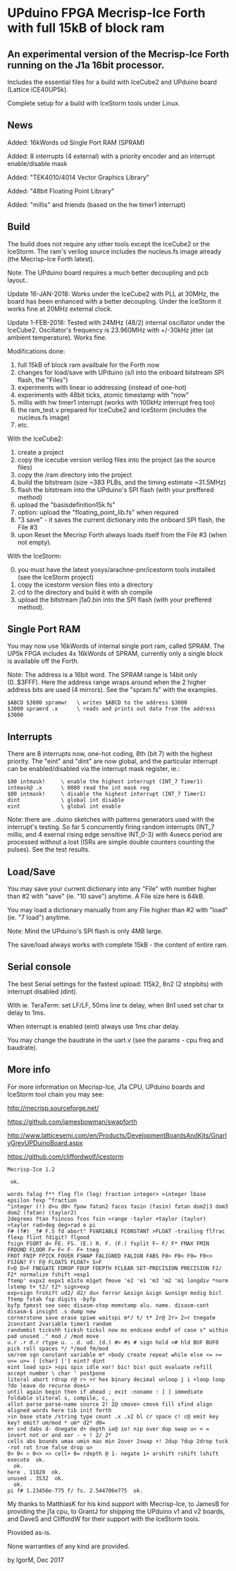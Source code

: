 # UPduino FPGA Mecrisp-Ice Forth with full 15kB of block ram

## An experimental version of the Mecrisp-Ice Forth running on the J1a 16bit processor.

Includes the essential files for a build with IceCube2 and UPduino board (Lattice iCE40UP5k).

Complete setup for a build with IceStorm tools under Linux.

## News

Added:   16kWords od Single Port RAM (SPRAM)

Added:   8 interrupts (4 external) with a priority encoder and an interrupt enable/disable mask

Added:   "TEK4010/4014 Vector Graphics Library"

Added:   "48bit Floating Point Library"

Added:   "millis" and friends (based on the hw timer1 interrupt)

## Build

The build does not require any other tools except the IceCube2 or the IceStorm. The ram's verilog source
includes the nucleus.fs image already (the Mecrisp-Ice Forth latest).

Note: The UPduino board requires a much better decoupling and pcb layout..

Update 16-JAN-2018: Works under the IceCube2 with PLL at 30MHz, the board has been enhanced with a better decoupling.
Under the IceStorm it works fine at 20MHz external clock.

Update 1-FEB-2018: Tested with 24MHz (48/2) internal oscillator under the IceCube2. 
Oscillator's frequency is 23.960MHz with +/-30kHz jitter (at ambient temperature). Works fine.

Modifications done:

1. full 15kB of block ram availbale for the Forth now
2. changes for load/save with UPduino (s/l into the onboard bitstream SPI flash, the "Files")
3. experiments with linear io addressing (instead of one-hot)
4. experiments with 48bit ticks, atomic timestamp with "now"
5. millis with hw timer1 interrupt (works with 100kHz interrupt freq too)
6. the ram_test.v prepared for IceCube2 and IceStorm (includes the nucleus.fs image)
7. etc.

With the IceCube2:

1. create a project
2. copy the icecube version verilog files into the project (as the source files)
3. copy the /ram directory into the project
4. build the bitstream (size ~383 PLBs, and the timing estimate ~31.5MHz)
5. flash the bitstream into the UPduino's SPI flash (with your preffered method)
6. upload the "basisdefinition15k.fs"
7. option: upload the "floating_point_lib.fs" when required
8. "3 save" - it saves the current dictionary into the onboard SPI flash, the File #3
9. upon Reset the Mecrisp Forth always loads itself from the File #3 (when not empty).

With the IceStorm:

0. you must have the latest yosys/arachne-pnr/icestorm tools installed (see the IceStorm project)
1. copy the icestorm version files into a directory
2. cd to the directory and build it with sh compile
3. upload the bitstream j1a0.bin into the SPI flash (with your preffered method).

## Single Port RAM 

You may now use 16kWords of internal single port ram, called SPRAM. The UP5k FPGA includes 4x 16kWords of SPRAM,
currently only a single block is available off the Forth. 

Note: The address is a 16bit word. The SPRAM range is 14bit only (0..$3FFF).
Here the address range wraps around when the 2 higher address bits are used (4 mirrors).
See the "spram.fs" with the examples.
```
$ABCD $3000 spramwr   \ writes $ABCD to the address $3000
$3000 spramrd .x      \ reads and prints out data from the address $3000
```

## Interrupts

There are 8 interrupts now, one-hot coding, 8th (bit 7) with the highest priority. The "eint" and "dint" are now
global, and the particular interrupt can be enabled/disabled via the interrupt mask register, ie.:
```
$80 intmask!     \ enable the highest interrupt (INT_7 Timer1)
intmask@ .x      \ 0080 read the int mask reg
$00 intmask!     \ disable the highest interrupt (INT_7 Timer1)
dint             \ global int disable
eint             \ global int enable
```
Note: there are ..duino sketches with patterns generators used with the interrupt's testing. So far 5 concurrently
firing random interrupts (INT_7 millis, and 4 exernal rising edge sensitive INT_0-3) with 4usecs period are processed
without a lost (ISRs are simple double counters counting the pulses). See the test results.

## Load/Save

You may save your current dictionary into any "File" with number higher than #2 with "save" (ie. "10 save") anytime.
A File size here is 64kB.

You may load a dictionary manually from any File higher than #2 with "load" (ie. "7 load") anytime.

Note: Mind the UPduino's SPI flash is only 4MB large.

The save/load always works with complete 15kB - the content of entire ram.

## Serial console

The best Serial settings for the fastest upload: 115k2, 8n2 (2 stopbits) with interrupt disabled (dint).

With ie. TeraTerm: set LF/LF, 50ms line tx delay, when 8n1 used set char tx delay to 1ms.

When interrupt is enabled (eint) always use 1ms char delay.

You may change the baudrate in the uart.v (see the params - cpu freq and baudrate).

## More info

For more information on Mecrisp-Ice, J1a CPU, UPduino boards and IceStorm tool chain you may see:

http://mecrisp.sourceforge.net/

https://github.com/jamesbowman/swapforth

http://www.latticesemi.com/en/Products/DevelopmentBoardsAndKits/GnarlyGreyUPDuinoBoard.aspx

https://github.com/cliffordwolf/icestorm

```
Mecrisp-Ice 1.2

 ok.
 
words falog f** flog fln (log) fraction integer> >integer lbase epsilon fexp ^fraction 
^integer (!) d>u d0< fpow fatan2 facos fasin (fasin) fatan dom2|3 dom3 dom2 (fatan) (taylor2) 
2degrees ftan fsincos fcos fsin >range -taylor +taylor (taylor) >taylor rad>deg deg>rad e pi 
F# (f#) _f# F.S fd abort" FVARIABLE FCONSTANT >FLOAT -trailing flfrac flexp flint fdigit? flgood 
fsign FSQRT d< FE. FS. (E.) R. F. (F.) fsplit F~ F/ F* FMAX FMIN FROUND FLOOR F= F< F- F+ tneg 
FROT FNIP FPICK FOVER FSWAP FALIGNED FALIGN FABS F0> F0< F0= F0<> FSIGN? F! F@ FLOATS FLOAT+ S>F 
F>D D>F FNEGATE FDROP FDUP FDEPTH FCLEAR SET-PRECISION PRECISION F2/ F2* normalize fshift >exp1 
ftemp' expx2 expx1 m1sto m1get fmove 'e2 'e1 'm3 'm2 'm1 longdiv *norm lstemp t+ t2/ t2* sign>exp 
exp>sign frshift ud2/ d2/ du< ferror &esign &sign &unsign mxdig bicl ftemp fstak fsp digits -byfp 
byfp fpmxst see seec disasm-step memstamp alu. name. disasm-cont disasm-$ insight .s dump new 
cornerstone save erase spiwe waitspi m*/ t/ t* 2r@ 2r> 2>r tnegate 2constant 2variable timer1 random 
randombit tickshh ticksh ticksl now ms endcase endof of case s" within pad unused ." mod / /mod move 
u.r .r d.r rtype u. . d. ud. (d.) #> #s # sign hold <# hld BUF BUF0 pick roll spaces */ */mod fm/mod 
sm/rem sgn constant variable m* >body create repeat while else <= >= u<= u>= ( [char] ['] eint? dint 
eint load spi> >spi spix idle xor! bic! bis! quit evaluate refill accept number \ char ' postpone 
literal abort rdrop r@ r> >r hex binary decimal unloop j i +loop loop ?do leave do recurse does> 
until again begin then if ahead ; exit :noname : ] [ immediate foldable sliteral s, compile, c, , 
allot parse parse-name source 2! 2@ cmove> cmove fill sfind align aligned words here tib init forth 
>in base state /string type count .x .x2 bl cr space c! c@ emit key key? emit? um/mod * um* d2* d0= 
m+ s>d dabs d- dnegate d+ depth io@ io! nip over dup swap u< < = invert not or and xor - + ! 2/ 2* 
cells abs bounds umax umin max min 2over 2swap +! 2dup ?dup 2drop tuck -rot rot true false drop u> 
0> 0< > 0<> <> cell+ 0= rdepth @ 1- negate 1+ arshift rshift lshift execute  ok.
  ok.
here . 11828  ok.
unused . 3532  ok.
  ok.
pi f# 1.23456e-775 f/ fs. 2.544706e775  ok.
```

My thanks to MatthiasK for his kind support with Mecrisp-Ice, to JamesB for providing the j1a cpu,
to GrantJ for shipping the UPduino v1 and v2 boards, and DaveS and CliffordW for their support with 
the IceStorm tools.

Provided as-is.

None warranties of any kind are provided.

by IgorM, Dec 2017

